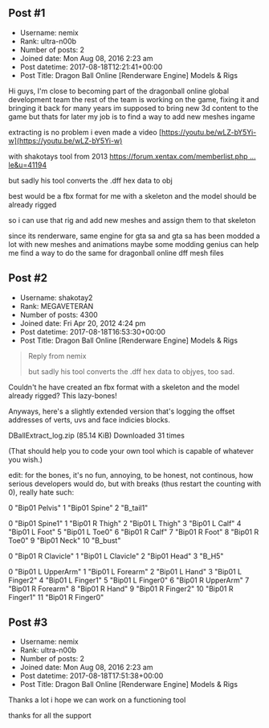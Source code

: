 ## Post #1
- Username: nemix
- Rank: ultra-n00b
- Number of posts: 2
- Joined date: Mon Aug 08, 2016 2:23 am
- Post datetime: 2017-08-18T12:21:41+00:00
- Post Title: Dragon Ball Online [Renderware Engine] Models & Rigs

Hi guys, I'm close to becoming part of the dragonball online global development team
the rest of the team is working on the game, fixing it and bringing it back for many years
im supposed to bring new 3d content to the game but thats for later
my job is to find a way to add new meshes ingame

extracting is no problem i even made a video
[https://youtu.be/wLZ-bY5Yi-w](https://youtu.be/wLZ-bY5Yi-w)

with shakotays tool from 2013 [https://forum.xentax.com/memberlist.php ... le&u=41194](https://forum.xentax.com/memberlist.php?mode=viewprofile&u=41194)

but sadly his tool converts the .dff hex data to obj

best would be a fbx format for me with a skeleton and the model should be already rigged

so i can use that rig and add new meshes and assign them to that skeleton

since its renderware, same engine for gta sa and gta sa has been modded a lot with new meshes and animations
maybe some modding genius can help me find a way to do the same for dragonball online dff mesh files
## Post #2
- Username: shakotay2
- Rank: MEGAVETERAN
- Number of posts: 4300
- Joined date: Fri Apr 20, 2012 4:24 pm
- Post datetime: 2017-08-18T16:53:30+00:00
- Post Title: Dragon Ball Online [Renderware Engine] Models & Rigs

> Reply from nemix
>
> but sadly his tool converts the .dff hex data to objyes, too sad.

Couldn't he have created an fbx format with a skeleton and the model already rigged? This lazy-bones!

Anyways, here's a slightly extended version that's logging the offset addresses of verts, uvs and face indicies blocks.


 DBallExtract_log.zip
(85.14 KiB) Downloaded 31 times


(That should help you to code your own tool which is capable of whatever you wish.)

edit: for the bones, it's no fun, annoying, to be honest, not continous, how serious developers would do, but with breaks (thus restart the counting with 0), really hate such:

0 "Bip01 Pelvis"
1 "Bip01 Spine"
2 "B_tail1"

0 "Bip01 Spine1"
1 "Bip01 R Thigh"
2 "Bip01 L Thigh"
3 "Bip01 L Calf"
4 "Bip01 L Foot"
5 "Bip01 L Toe0"
6 "Bip01 R Calf"
7 "Bip01 R Foot"
8 "Bip01 R Toe0"
9 "Bip01 Neck"
10 "B_bust"

0 "Bip01 R Clavicle"
1 "Bip01 L Clavicle"
2 "Bip01 Head"
3 "B_H5"

0 "Bip01 L UpperArm"
1 "Bip01 L Forearm"
2 "Bip01 L Hand"
3 "Bip01 L Finger2"
4 "Bip01 L Finger1"
5 "Bip01 L Finger0"
6 "Bip01 R UpperArm"
7 "Bip01 R Forearm"
8 "Bip01 R Hand"
9 "Bip01 R Finger2"
10 "Bip01 R Finger1"
11 "Bip01 R Finger0"
## Post #3
- Username: nemix
- Rank: ultra-n00b
- Number of posts: 2
- Joined date: Mon Aug 08, 2016 2:23 am
- Post datetime: 2017-08-18T17:51:38+00:00
- Post Title: Dragon Ball Online [Renderware Engine] Models & Rigs

Thanks a lot i hope we can work on a functioning tool 

thanks for all the support
